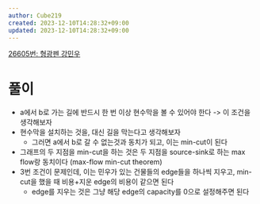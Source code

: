```yaml
---
author: Cube219
created: 2023-12-10T14:28:32+09:00
updated: 2023-12-10T14:28:32+09:00
---
```


[26605번: 형광펜 강민우](https://www.acmicpc.net/problem/26605)

# 풀이

* a에서 b로 가는 길에 반드시 한 번 이상 현수막을 볼 수 있어야 한다 -> 이 조건을 생각해보자
* 현수막을 설치하는 것을, 대신 길을 막는다고 생각해보자
    * 그러면 a에서 b로 갈 수 없는것과 동치가 되고, 이는 min-cut이 된다
* 그래프의 두 지점을 min-cut을 하는 것은 두 지점을 source-sink로 하는 max flow랑 동치이다 (max-flow min-cut theorem)
* 3번 조건이 문제인데, 이는 민우가 있는 건물들의 edge들을 하나씩 지우고, min-cut을 했을 때 비용+지운 edge의 비용이 같으면 된다
    * edge를 지우는 것은 그냥 해당 edge의 capacity를 0으로 설정해주면 된다
